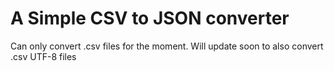 # A Simple CSV to JSON converter

Can only convert .csv files for the moment. Will update soon to also convert .csv UTF-8 files